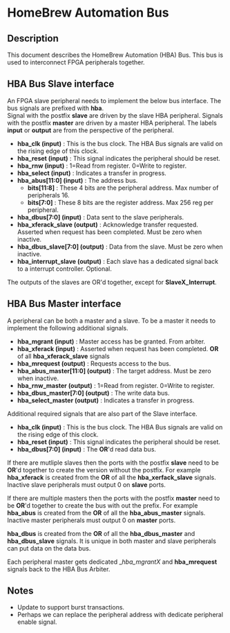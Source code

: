 # HomeBrew Automation Bus

## Description

This document describes the HomeBrew Automation (HBA) Bus.
This bus is used to interconnect FPGA peripherals together.

## HBA Bus Slave interface

An FPGA slave peripheral needs to implement the below
bus interface.  The bus signals are prefixed with __hba__.  
Signal with the postfix __slave__ are driven
by the slave HBA peripheral. Signals with the postfix __master__
are driven by a master HBA peripheral. 
The labels __input__ or __output__ are from
the perspective of the peripheral.
* __hba_clk (input)__ : This is the bus clock.  The HBA Bus signals are valid on the
  rising edge of this clock. 
* __hba_reset (input)__ : This signal indicates the peripheral should be reset.
* __hba_rnw (input)__ : 1=Read from register. 0=Write to register.
* __hba_select (input)__ : Indicates a transfer in progress.
* __hba_abus[11:0] (input)__ : The address bus.
    * __bits[11:8]__ : These 4 bits are the peripheral address. Max number of
      peripherals 16.
    * __bits[7:0]__ : These 8 bits are the register address. Max 256 reg per
      peripheral.
* __hba_dbus[7:0] (input)__ : Data sent to the slave peripherals.
* __hba_xferack_slave (output)__ : Acknowledge transfer requested.  Asserted when request has been
  completed. Must be zero when inactive.
* __hba_dbus_slave[7:0] (output)__ : Data from the slave.  Must be zero when inactive.
* __hba_interrupt_slave (output)__ : Each slave has a dedicated signal back to
  a interrupt controller. Optional.

The outputs of the slaves are OR'd together, except for __SlaveX_Interrupt__.

## HBA Bus Master interface

A peripheral can be both a master and a slave.  To be a master it needs to implement
the following additional signals.
* __hba_mgrant (input)__ : Master access has be granted. From arbiter.
* __hba_xferack (input)__ : Asserted when request has been completed. 
    __OR__ of all __hba_xferack_slave__ signals
* __hba_mrequest (output)__ : Requests access to the bus. 
* __hba_abus_master[11:0] (output)__ : The target address. Must be zero when inactive.
* __hba_rnw_master (output)__ : 1=Read from register. 0=Write to register.
* __hba_dbus_master[7:0] (output)__ : The write data bus.
* __hba_select_master (output)__ : Indicates a transfer in progress.

Additional required signals that are also part of the Slave interface.
* __hba_clk (input)__ : This is the bus clock.  The HBA Bus signals are valid on the
  rising edge of this clock. 
* __hba_reset (input)__ : This signal indicates the peripheral should be reset.
* __hba_dbus[7:0] (input)__ : The __OR__'d read data bus.

If there are mutliple slaves then the ports with the postfix __slave__ need to
be __OR__'d together to create the version without the postfix.  For example
__hba_xferack__ is created from the __OR__ of all the __hba_xerfack_slave__ signals. 
Inactive slave peripherals must output 0 on __slave__ ports.

If there are multiple masters then the ports with the postfix __master__ need to
be __OR__'d together to create the bus with out the prefix.  For example 
__hba_abus__ is created from the __OR__ of all the __hba_abus_master__ signals.
Inactive master peripherals must output 0 on __master__ ports.

__hba_dbus__ is created from the __OR__ of all the __hba_dbus_master__ and __hba_dbus_slave__
signals.  It is unique in both master and slave peripherals can put data on the data bus.

Each peripheral master gets dedicated __hba_mgrantX_ and __hba_mrequest__
signals back to the HBA Bus Arbiter.

## Notes
* Update to support burst transactions.
* Perhaps we can replace the peripheral address with dedicate peripheral enable signal.

